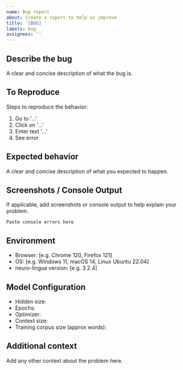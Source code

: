 ```yaml
---
name: Bug report
about: Create a report to help us improve
title: '[BUG] '
labels: bug
assignees: ''
---
```


## Describe the bug
A clear and concise description of what the bug is.

## To Reproduce
Steps to reproduce the behavior:
1. Go to '...'
2. Click on '...'
3. Enter text '...'
4. See error

## Expected behavior
A clear and concise description of what you expected to happen.

## Screenshots / Console Output
If applicable, add screenshots or console output to help explain your problem.

```
Paste console errors here
```

## Environment
- Browser: [e.g. Chrome 120, Firefox 121]
- OS: [e.g. Windows 11, macOS 14, Linux Ubuntu 22.04]
- neuro-lingua version: [e.g. 3.2.4]

## Model Configuration
- Hidden size:
- Epochs:
- Optimizer:
- Context size:
- Training corpus size (approx words):

## Additional context
Add any other context about the problem here.

